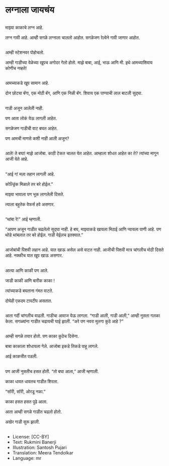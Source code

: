 # लग्नाला जायचंय

##
माझ्या काकाचे लग्न आहे.

लग्न गावी आहे.
आम्ही सगळे लग्नाला चाललो आहोत.
सगळेजण रेल्वेने गावी जाणार आहोत.

##
आम्ही स्टेशनवर पोहोचलो.

आम्ही गाडीच्या वेळेच्या खूपच अगोदर गेलो होतो.
माझे बाबा, आई, भाऊ आणि मी.
इथे आमच्याशिवाय कोणीच नव्हते!

##
आमच्याकडे खूप सामान आहे.

दोन छोट्या बॅगा, एक मोठी बॅग,
आणि एक निळी बॅग.
शिवाय एक पाण्याची लाल बाटली सुद्घा.

##
गाडी अजून आलेली नाही.

पण आता लोकं येऊ लागली आहेत.

सगळेजण गाडीची वाट बघत आहेत.

पण आमची माणसे कशी नाही आली अजून?

##
आले! ते बघा! माझे आजोबा.
काठी टेकत चालत येत आहेत.
आम्हाला शोधत आहेत का ते?
त्यांच्या मागून आजी येते आहे.

##
“आई ग! मला तहान लागली आहे.

कोल्ड्रिंक मिळाले तर बरे होईल.”

माझ्या भावाला पण भूक लागलेली दिसते.

त्याला बहुतेक वेफर्स हवे असणार.

##
“थांबा रे!” आई म्हणाली.

“आपण अजून गाडीत चढलेलो सुद्घा नाही.  हे बघ, माझ्याकडे खायला मिठाई आणि प्यायला पाणी आहे. पण थोडे थांबलात तर बरे होईल. गाडी येईलच इतक्यात.”

##
आजोबांची पिशवी लहान आहे.
यात खाऊ असेल असे वाटत नाही.
आजीची पिशवी मात्र चांगलीच मोठी दिसते आहे.
नक्कीच यात खूप खाऊ असणार.

##
आत्या आणि काकी पण आले.

जाडी काकी आणि बारीक काका !

त्यांच्याकडे बघताना गंमत वाटते.

दोघेही एकदम टापटीप असतात.

##
आता गर्दी चांगलीच वाढली.  गाडीचा आवाज येऊ लागला.
“गाडी आली, गाडी आली,” आम्ही नुसता गलका केला.
सगळ्यांना गाडीत चढायची घाई झाली.
“अरे पण नवरा मुलगा कुठे आहे ?”

##
आम्ही सगळे तयार होतो. पण काका कुठेच दिसेना.

बाबा काकाला शोधायला गेले. आजोबा इकडे तिकडे पाहू लागले.

आई काळजीत पडली.

##
पण आजी नुसतीच हसत होती.
“तो बघा आला,” आजी म्हणाली.

काका धावत धावतच गाडीत शिरला.

“सॉरी, सॉरी, ओरडू नका.”

काका हसत हसत पुढे आला.

आता आम्ही सगळे गाडीत चढलो होतो.

अखेर गाडी सुरू झाली.

##
* License: [CC-BY]
* Text: Rukmini Banerji
* Illustration: Santosh Pujari
* Translation: Meera Tendolkar
* Language: mr
